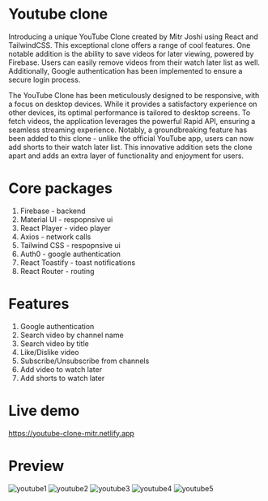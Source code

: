 # Youtube clone

Introducing a unique YouTube Clone created by Mitr Joshi using React and TailwindCSS. This exceptional clone offers a range of cool features. One notable addition is the ability to save videos for later viewing, powered by Firebase. Users can easily remove videos from their watch later list as well. Additionally, Google authentication has been implemented to ensure a secure login process.

The YouTube Clone has been meticulously designed to be responsive, with a focus on desktop devices. While it provides a satisfactory experience on other devices, its optimal performance is tailored to desktop screens. To fetch videos, the application leverages the powerful Rapid API, ensuring a seamless streaming experience. Notably, a groundbreaking feature has been added to this clone - unlike the official YouTube app, users can now add shorts to their watch later list. This innovative addition sets the clone apart and adds an extra layer of functionality and enjoyment for users.

# Core packages

1. Firebase - backend
2. Material UI - respopnsive ui
3. React Player - video player
4. Axios - network calls
5. Tailwind CSS - respopnsive ui
6. Auth0 - google authentication
7. React Toastify - toast notifications
8. React Router - routing

# Features

1. Google authentication
2. Search video by channel name
3. Search video by title
4. Like/Dislike video
5. Subscribe/Unsubscribe from channels
6. Add video to watch later
7. Add shorts to watch later

# Live demo

https://youtube-clone-mitr.netlify.app

# Preview
![youtube1](https://github.com/Mitrjoshi/youtube-react-clone/assets/114912151/93652b2b-c4f8-4643-9c36-804b78c8d868)
![youtube2](https://github.com/Mitrjoshi/youtube-react-clone/assets/114912151/ddfc9eb9-42fc-4c1c-a2e2-9fdf569f9aec)
![youtube3](https://github.com/Mitrjoshi/youtube-react-clone/assets/114912151/e828501a-0082-470a-aa12-a293155d8fa8)
![youtube4](https://github.com/Mitrjoshi/youtube-react-clone/assets/114912151/fe7b50e3-e638-48d3-9cc3-08f42275df08)
![youtube5](https://github.com/Mitrjoshi/youtube-react-clone/assets/114912151/ca942012-150d-43c2-baf6-acbe05ebfa98)
